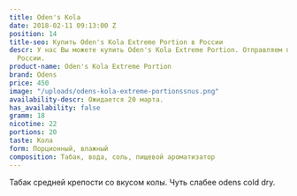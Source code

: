 ```yaml
---
title: Oden's Kola
date: 2018-02-11 09:13:00 Z
position: 14
title-seo: Купить Oden's Kola Extreme Portion в России
descr: У нас Вы можете купить Oden's Kola Extreme Portion. Отправляем по всей территории
  России.
product-name: Oden's Kola Extreme Portion
brand: Odens
price: 450
image: "/uploads/odens-kola-extreme-portionssnus.png"
availability-descr: Ожидается 20 марта.
has_availability: false
gramm: 18
nicotine: 22
portions: 20
taste: Кола
form: Порционный, влажный
composition: Табак, вода, соль, пищевой ароматизатор
---
```


Табак средней крепости со вкусом колы. Чуть слабее odens cold dry.